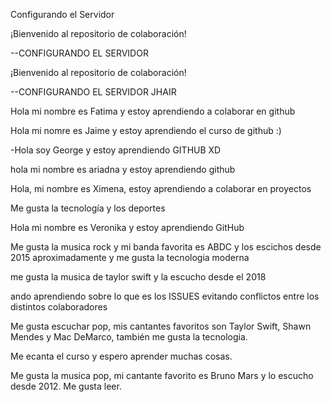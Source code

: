 
Configurando el Servidor

¡Bienvenido al repositorio de colaboración!


--CONFIGURANDO EL SERVIDOR 

 
 ¡Bienvenido al repositorio de colaboración!


--CONFIGURANDO EL SERVIDOR JHAIR

 

Hola mi nombre es Fatima y estoy aprendiendo a colaborar en github

Hola mi nomre es Jaime y estoy aprendiendo el curso de github :)

 -Hola soy George y estoy aprendiendo GITHUB XD

hola mi nombre es ariadna y estoy aprendiendo github

Hola, mi nombre es Ximena, estoy aprendiendo a colaborar en proyectos


Me gusta la tecnología y los deportes 

Hola mi nombre es Veronika y estoy aprendiendo GitHub

Me gusta la musica rock y mi banda favorita es ABDC y los escichos desde 2015 aproximadamente y me gusta la tecnologia moderna

me gusta la musica de taylor swift y la escucho desde el 2018





ando aprendiendo sobre lo que es los ISSUES evitando conflictos entre los distintos colaboradores

Me gusta escuchar pop, mis cantantes favoritos son Taylor Swift, Shawn Mendes y Mac DeMarco, también me gusta la tecnologia.

Me ecanta el curso y espero aprender muchas cosas.


Me gusta la musica pop, mi cantante favorito es Bruno Mars y lo escucho desde 2012. Me gusta leer.

